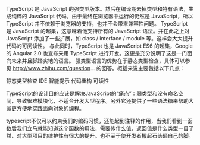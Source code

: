 TypeScript 是 JavaScript 的强类型版本。然后在编译期去掉类型和特有语法，生成纯粹的 JavaScript 代码。由于最终在浏览器中运行的仍然是 JavaScript，所以 TypeScript 并不依赖于浏览器的支持，也并不会带来兼容性问题。
TypeScript 是 JavaScript 的超集，这意味着他支持所有的 JavaScript 语法。并在此之上对 JavaScript 添加了一些扩展，如 class / interface / module 等。这样会大大提升代码的可阅读性。
与此同时，TypeScript 也是 JavaScript ES6 的超集，Google 的 Angular 2.0 也宣布采用 TypeScript 进行开发。这更是充分说明了这是一门面向未来并且脚踏实地的语言。
强类型语言的优势在于静态类型检查，具体可以参见 http://www.zhihu.com/question... 的回答。概括来说主要包括以下几点：

静态类型检查
IDE 智能提示
代码重构
可读性

TypeScript的设计目的应该是解决JavaScript的“痛点”：弱类型和没有命名空间，导致很难模块化，不适合开发大型程序。另外它还提供了一些语法糖来帮助大家更方便地实践面向对象的编程。

typescript不仅可以约束我们的编码习惯，还能起到注释的作用，当我们看到一函数后我们立马就能知道这个函数的用法，需要传什么值，返回值是什么类型一目了然，对大型项目的维护性有很大的提升。也不至于使开发者搬起石头砸自己的脚。

